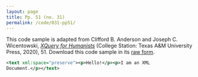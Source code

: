 ```yaml
---
layout: page
title: Pp. 51 (no. 31)
permalink: /code/031-pp51/
---
```


This code sample is adapted from Clifford B. Anderson and Joseph C. Wicentowski, 
[_XQuery for Humanists_](/) (College Station: Texas A&M University Press, 2020), 51. 
Download this code sample in its [raw form](/code/031-pp51/031-pp51.xml).

```xml
<text xml:space="preserve"><p>Hello!</p><p>I am an XML
Document.</p></text>
```  
